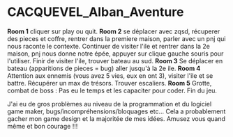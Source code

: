 # CACQUEVEL_Alban_Aventure

**Room 1** cliquer sur play ou quit.
**Room 2** se déplacer avec zqsd, récuperer des pieces et coffre, rentrer dans la premiere maison, parler avec un pnj qui nous raconte le contexte.
Continuer de visiter l'ile et rentrer dans la 2e maison, pnj nous donne notre épée, appuyer sur clique gauche souris pour l'utiliser. Finir de visiter l'ile, trouver bateau au sud.
**Room 3** Se déplacer en bateau (apparitions de pieces = bug) aller jusqu'à la 2e ile.
**Room 4** Attention aux ennemis (vous avez 5 vies, eux en ont 3), visiter l'ile et se battre. Récupérer un max de trésors. Trouver escaliers.
**Room 5** Grotte, combat de boss : Pas eu le temps et les capaciter pour coder. Fin du jeu.

J'ai eu de gros problèmes au niveau de la programmation et du logiciel game maker, bugs/incompréhensions/bloquages etc... Cela a probablement gacher mon game design et la majoritée de mes idées.
Amusez vous quand même et bon courage !!!
